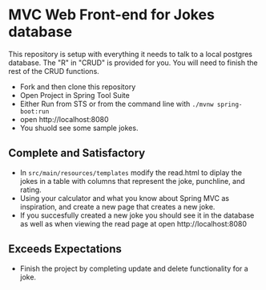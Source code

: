 # MVC Web Front-end for Jokes database
This repository is setup with everything it needs to talk to a local postgres database. The "R" in "CRUD" is provided for you. You will need to finish the rest of the CRUD functions.

- Fork and then clone this repository
- Open Project in Spring Tool Suite
- Either Run from STS or from the command line with `./mvnw spring-boot:run`
- open http://localhost:8080 
- You shuold see some sample jokes.

## Complete and Satisfactory

- In `src/main/resources/templates` modify the read.html to diplay the jokes in a table with columns that represent the joke, punchline, and rating.
- Using your calculator and what you know about Spring MVC as inspiration, and create a new page that creates a new joke.
- If you succesfully created a new joke you should see it in the database as well as when viewing the read page at open http://localhost:8080

## Exceeds Expectations

- Finish the project by completing update and delete functionality for a joke.